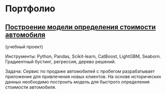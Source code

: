 # Портфолио

## [Построение модели определения стоимости автомобиля](https://github.com/Neobernis/Portfolio/blob/main/Autos/Autos_gradient_boosting.ipynb)
(учебный проект)

Инструменты: 
Python, Pandas, Scikit-learn, CatBoost, LightGBM, Seaborn. 
Градиентный бустинг, регрессия, дерево решений.

Задача: Сервис по продаже автомобилей с пробегом  разрабатывает приложение для привлечения новых клиентов. На основе исторических данных необходимо построить модель для быстрого определения стоимости автомобиля.
